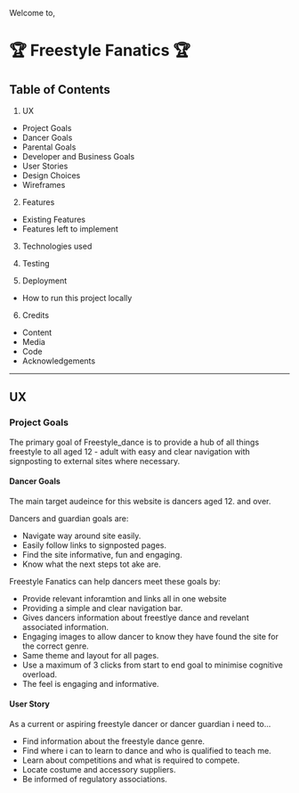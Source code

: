 Welcome to,

# 🏆 Freestyle Fanatics 🏆

## Table of Contents
1. UX

  * Project Goals  
  * Dancer Goals  
  * Parental Goals   
  * Developer and Business Goals  
  * User Stories  
  * Design Choices  
  * Wireframes  

2. Features
  * Existing Features
  * Features left to implement

3. Technologies used

4. Testing

5. Deployment

  * How to run this project locally

6. Credits

  * Content
  * Media
  * Code
  * Acknowledgements

------

## UX

### Project Goals

The primary goal of Freestyle_dance is to provide a hub of all things freestyle to all aged 12 - adult with easy and clear navigation with signposting to external sites where necessary. 

#### Dancer Goals

The main target audeince for this website is dancers aged 12. and over.

Dancers and guardian goals are:

  * Navigate way around site easily.
  * Easily follow links to signposted pages.
  * Find the site informative, fun and engaging.
  * Know what the next steps tot ake are.

Freestyle Fanatics can help dancers meet these goals by:

  * Provide relevant inforamtion and links all in one website
  * Providing a simple and clear navigation bar.
  * Gives dancers information about freestlye dance and revelant associated information.
  * Engaging images to allow dancer to know they have found the site for the 
    correct genre.
  * Same theme and layout for all pages.
  * Use a maximum of 3 clicks from start to end goal to minimise cognitive 
    overload.
  * The feel is engaging and informative.

#### User Story

As a current or aspiring freestyle dancer or dancer guardian i need to...
  * Find information about the freestyle dance genre.
  * Find where i can to learn to dance and who is qualified to teach me.
  * Learn about competitions and what is required to compete.
  * Locate costume and accessory suppliers.
  * Be informed of regulatory associations.
